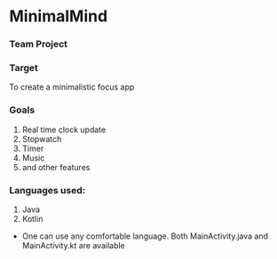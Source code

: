 # MinimalMind
### Team Project

### Target
  To create a minimalistic focus app

### Goals
1. Real time clock update
2. Stopwatch
3. Timer
4. Music
5. and other features

### Languages used:
1. Java
2. Kotlin
- One can use any comfortable language. Both MainActivity.java and MainActivity.kt are available

